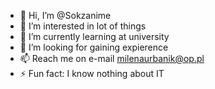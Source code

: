- 👋 Hi, I’m @Sokzanime
- 👀 I’m interested in lot of things
- 🌱 I’m currently learning at university
- 💞️ I’m looking for gaining expierence
- 📫 Reach me on e-mail milenaurbanik@op.pl 
- ⚡ Fun fact: I know nothing about IT
